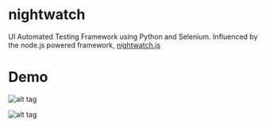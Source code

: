 # nightwatch
UI Automated Testing Framework using Python and Selenium. Influenced by the node.js powered framework, [nightwatch.js](http://nightwatchjs.org/)

# Demo

![alt tag](https://github.com/lpcruz/nightwatch/blob/master/demo-content/google.py%20-%20:Users:lcruz:Desktop:lcruz%20-%20Atom%202015-06-10%2000-54-05.png)

![alt tag](https://github.com/lpcruz/nightwatch/blob/master/demo-content/google-example.png)
